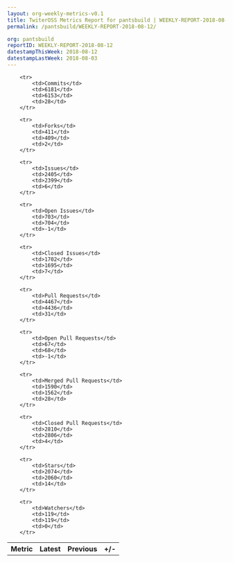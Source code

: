 ```yaml
---
layout: org-weekly-metrics-v0.1
title: TwiterOSS Metrics Report for pantsbuild | WEEKLY-REPORT-2018-08-12
permalink: /pantsbuild/WEEKLY-REPORT-2018-08-12/

org: pantsbuild
reportID: WEEKLY-REPORT-2018-08-12
datestampThisWeek: 2018-08-12
datestampLastWeek: 2018-08-03
---
```



<table style="width: 100%;">
    <tr>
        <th>Metric</th>
        <th>Latest</th>
        <th>Previous</th>
        <th>+/-</th>
    </tr>

        <tr>
            <td>Commits</td>
            <td>6181</td>
            <td>6153</td>
            <td>28</td>
        </tr>
        
        <tr>
            <td>Forks</td>
            <td>411</td>
            <td>409</td>
            <td>2</td>
        </tr>
        
        <tr>
            <td>Issues</td>
            <td>2405</td>
            <td>2399</td>
            <td>6</td>
        </tr>
        
        <tr>
            <td>Open Issues</td>
            <td>703</td>
            <td>704</td>
            <td>-1</td>
        </tr>
        
        <tr>
            <td>Closed Issues</td>
            <td>1702</td>
            <td>1695</td>
            <td>7</td>
        </tr>
        
        <tr>
            <td>Pull Requests</td>
            <td>4467</td>
            <td>4436</td>
            <td>31</td>
        </tr>
        
        <tr>
            <td>Open Pull Requests</td>
            <td>67</td>
            <td>68</td>
            <td>-1</td>
        </tr>
        
        <tr>
            <td>Merged Pull Requests</td>
            <td>1590</td>
            <td>1562</td>
            <td>28</td>
        </tr>
        
        <tr>
            <td>Closed Pull Requests</td>
            <td>2810</td>
            <td>2806</td>
            <td>4</td>
        </tr>
        
        <tr>
            <td>Stars</td>
            <td>2074</td>
            <td>2060</td>
            <td>14</td>
        </tr>
        
        <tr>
            <td>Watchers</td>
            <td>119</td>
            <td>119</td>
            <td>0</td>
        </tr>
        
</table>
